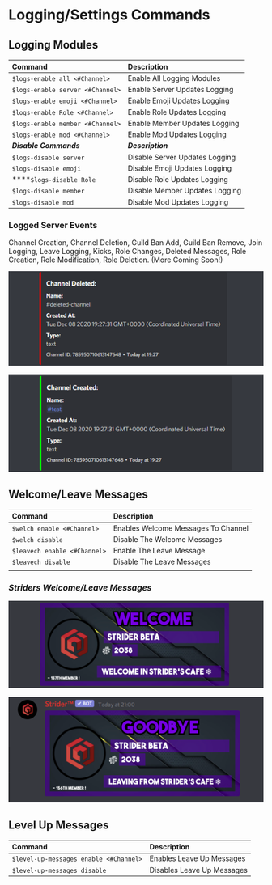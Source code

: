 # Logging/Settings Commands

## Logging Modules 

| Command | Description |
| :--- | :--- |
|  `$logs-enable all <#Channel>` | Enable All Logging Modules |
|  `$logs-enable server <#Channel>` | Enable Server Updates Logging |
|  `$logs-enable emoji <#Channel>` | Enable Emoji Updates Logging |
|  `$logs-enable Role <#Channel>` | Enable Role Updates Logging |
|  `$logs-enable member <#Channel>` | Enable Member Updates Logging |
|  `$logs-enable mod <#Channel>` | Enable Mod Updates Logging |
| _**Disable Commands**_ | _**Description**_ |
|  `$logs-disable server` | Disable Server Updates Logging |
|  `$logs-disable emoji` | Disable Emoji Updates Logging |
|  ****`$logs-disable Role` | Disable Role Updates Logging |
|  `$logs-disable member` | Disable Member Updates Logging |
|  `$logs-disable mod` | Disable Mod Updates Logging |

### Logged Server Events

Channel Creation, Channel Deletion, Guild Ban Add, Guild Ban Remove, Join Logging, Leave Logging, Kicks, Role Changes, Deleted Messages, Role Creation, Role Modification, Role Deletion. \(More Coming Soon!\)

![Channel Deleted](../.gitbook/assets/b4ff90c7d2fbc429fadd2b3a048e375c.png)

![Channel Created](../.gitbook/assets/7ec51473c2d5e3cdcefad96a79205860.png)

## Welcome/Leave Messages

| Command | Description |
| :--- | :--- |
| `$welch enable <#Channel>` | Enables Welcome Messages To Channel |
| `$welch disable`  | Disable The Welcome Messages |
| `$leavech enable <#Channel>` | Enable The Leave Message |
| `$leavech disable` | Disable The Leave Messages |
|  |  |

### _Striders Welcome/Leave Messages_

![Strider&apos;s Welcome Card](../.gitbook/assets/965cae45e8ae45b5a6c023c406d26f55.png)

![Strider&apos;s Goodbye Card](../.gitbook/assets/56403c7512f86d37e18b840410e8608a.png)



## Level Up Messages <a id="welcome-leave-messages"></a>

| Command | Description |
| :--- | :--- |
| `$level-up-messages enable <#Channel>` | Enables Leave Up Messages |
| `$level-up-messages disable` | Disables Leave Up Messages |

